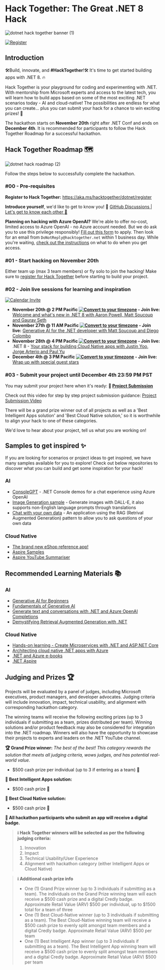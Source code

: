# Hack Together: The Great .NET 8 Hack

![dotnet hack together banner (1)](https://github.com/microsoft/hack-together-dotnet/assets/45178151/6b34a40e-27d1-4b6c-8604-f45aceb9877e)

[![Register](https://img.shields.io/badge/Hack_Together-Register-512BD4?style=for-the-badge&logoColor=white&logo=dotnet)](https://aka.ms/hacktogether/dotnet/register)

## Introduction

🛠️Build, innovate, and **#HackTogether**!🛠️ It's time to get started building apps with .NET 8. 🔥

Hack Together is your playground for coding and experimenting with .NET. With mentorship from Microsoft experts and access to the latest tech, you will learn how to build apps based on some of the most exciting .NET scenarios today - AI and cloud-native! The possibilities are endless for what you can create... plus you can submit your hack for a chance to win exciting prizes! 🥳

The hackathon starts on **November 20th** right after .NET Conf and ends on **December 4th**. It is recommended for participants to follow the Hack Together Roadmap for a successful hackathon.

## Hack Together Roadmap 🗺️

![dotnet hack roadmap (2)](https://github.com/microsoft/hack-together-dotnet/assets/45178151/dd535d27-eb67-4aff-bd69-e0120c3309ff)

Follow the steps below to successfully complete the hackathon.

### #00 - Pre-requisites

**Register to Hack Together:** https://aka.ms/hacktogether/dotnet/register

**Introduce yourself**, we'd like to get to know you! 🥳 [GitHub Discussions | Let's get to know each other 🎉](https://github.com/microsoft/hack-together-dotnet/discussions/4#discussion-5776970)

**Planning on hacking with Azure OpenAI?** We're able to offer no-cost, limited access to Azure OpenAI - no Azure account needed. But we do ask you to use this privilege responsibly! [Fill out this form](https://aka.ms/hacktogether/dotnet/AzureOpenAIAccess) to apply. Then look for an email from `DoNotReply@hacktogether.net` within 1 business day. While you're waiting, [check out the instructions](./OPENAI-README.md) on what to do when you get access.

### #01 - Start hacking on November 20th

Either team up (max 3 team members) or fly solo to join the hacking! Make sure to [register for Hack Together](https://aka.ms/hacktogether/dotnet/register) before starting to build your project.

### #02 - Join live sessions for learning and inspiration

[![Calendar Invite](https://img.shields.io/badge/ADD%20TO%20CALENDAR-4285F4?style=for-the-badge&label=&labelColor=555555&logoColor=white&logo=googlecalendar)](https://aka.ms/hacktogether/dotnet/sessions)

* **November 20th @ 2 PM Pacific [![Convert to your timezone](https://img.shields.io/badge/convert_to_your_timezone_%F0%9F%8C%8D-green)](https://www.timeanddate.com/worldclock/converter.html?iso=20231120T220000&p1=1244) - Join live:** [Welcome and what's new in .NET 8 with Aaron Powell, Matt Soucoup and Gaurav Seth](https://aka.ms/hacktogether/dotnet/session1)
* **November 27th @ 11 AM Pacific [![Convert to your timezone](https://img.shields.io/badge/convert_to_your_timezone_%F0%9F%8C%8D-green)](https://www.timeanddate.com/worldclock/converter.html?iso=20231127T190000&p1=1244) - Join live:** [Generative AI for the .NET developer with Matt Soucoup and Diego Colombo](https://aka.ms/hacktogether/dotnet/session2)
* **November 28th @ 4 PM Pacific [![Convert to your timezone](https://img.shields.io/badge/convert_to_your_timezone_%F0%9F%8C%8D-green)](https://www.timeanddate.com/worldclock/converter.html?iso=20231128T220000&p1=1244) - Join live:** .NET 8 - [Your stack for building Cloud Native apps with Justin Yoo, Jorge Arterio and Paul Yu](https://aka.ms/hacktogether/dotnet/session3)
* **December 4th @ 3 PM Pacific [![Convert to your timezone](https://img.shields.io/badge/convert_to_your_timezone_%F0%9F%8C%8D-green)](https://www.timeanddate.com/worldclock/converter.html?iso=20231204T230000&p1=1244) - Join live:** [Wrap up with special guest stars](https://aka.ms/hacktogether/dotnet/session4)

### #03 - Submit your project until December 4th 23:59 PM PST

You may submit your project here when it's ready: **🚀 [Project Submission](https://github.com/microsoft/hack-together-dotnet/issues/new?assignees=&labels=&projects=&template=project.yml&title=Project%3A+%3Cshort+description%3E)**

Check out this video for step by step project submission guidance:
[Project Submission Video](https://github.com/microsoft/hack-together-teams/assets/3199282/572ea387-61ec-4b77-9885-23b5b2bd39bd)

There will be a grand prize winner out of all projects as well as a 'Best Intelligent Apps solution' and 'Best Cloud Native solution,' so it is worthwhile to align your hack to one of these categories.

We'd love to hear about your project, tell us what you are working on!

## Samples to get inspired ✨

If you are looking for scenarios or project ideas to get inspired, we have many samples available for you to explore! Check out below repositories to discover what you can build and get some inspiration for your hack!

### AI

* [ConsoleGPT](https://github.com/aaronpowell/ConsoleGPT) - .NET Console demos for a chat experience using Azure OpenAI
* [Image Generation sample](https://github.com/aaronpowell/GenerateAndChill) - Generate images with DALL-E, it also supports non-English language prompts through translations
* [Chat with your own data](https://github.com/Azure-Samples/azure-search-openai-demo-csharp) - An application using the RAG (Retrival Augmented Generation) pattern to allow you to ask questions of your own data

### Cloud Native

* [The brand new eShop reference app!](https://github.com/dotnet/eshop)
* [Aspire Samples](https://github.com/dotnet/aspire-samples)
* [Aspire YouTube Summariser](https://github.com/devkimchi/aspire-youtube-summariser)

## Recommended Learning Materials 📚

### AI

* [Generative AI for Beginners](https://aka.ms/genai-beginners)
* [Fundamentals of Generative AI](https://learn.microsoft.com/training/paths/introduction-generative-ai/)
* [Generate text and conversations with .NET and Azure OpenAI Completions](https://learn.microsoft.com/training/modules/open-ai-dotnet-text-completions/)
* [Demystifying Retrieval Augmented Generation with .NET](https://devblogs.microsoft.com/dotnet/demystifying-retrieval-augmented-generation-with-dotnet/)

### Cloud Native

* [Hands-on learning - Create Microservices with .NET and ASP.NET Core](https://learn.microsoft.com/training/paths/create-microservices-with-dotnet)
* [Architecting cloud native .NET apps with Azure](https://learn.microsoft.com/dotnet/architecture/cloud-native/)
* [.NET and Azure e-books](https://dotnet.microsoft.com/learn/azure/architecture)
* [.NET Aspire](https://aka.ms/dotnet-aspire)

## Judging and Prizes 🏆

Projects will be evaluated by a panel of judges, including Microsoft executives, product managers, and developer advocates. Judging criteria will include innovation, impact, technical usability, and alignment with corresponding hackathon category.

The winning teams will receive the following exciting prizes (up to 3 individuals if submitting as a team, prizes distributed per team). Winning solutions and/or product feedback may also be considered for integration into the .NET roadmap. Winners will also have the opportunity to showcase their projects to experts and leaders on the .NET YouTube channel.

**🏆 Grand Prize winner:** _The best of the best! This category rewards the solution that meets all judging criteria, wows judges, and has potential real-world value._

* $500 cash prize per individual (up to 3 if entering as a team) 💸

**🥇 Best Intelligent Apps solution:**

* $500 cash prize 💸

**🥇 Best Cloud Native solution:**

* $500 cash prize 💸

**🏅 All hackathon participants who submit an app will receive a digital badge.**

>**ℹ️ Hack Together winners will be selected as per the following judging criteria:**
>
>1. Innovation
>2. Impact
>3. Technical Usability/User Experience
>4. Alignment with hackathon category (either Intelligent Apps or Cloud Native)

> **ℹ️ Additional cash prize info**
> - One (1) Grand Prize winner (up to 3 individuals if submitting as a team). The individuals on the Grand Prize winning team will each receive a $500 cash prize and a digital Credly badge. Approximate Retail Value (ARV)
$500 per individual, up to $1500 total for a team of three
> - One (1) Best Cloud-Native winner (up to 3 individuals if submitting as a team). The Best Cloud-Native winning team will receive a $500 cash prize to evenly split amongst team members and a digital Credly badge. Approximate Retail Value (ARV) $500 per team
> - One (1) Best Intelligent App winner (up to 3 individuals if submitting as a team). The Best Intelligent App winning team will receive a $500 cash prize to evenly split amongst team members and a digital Credly badge. Approximate Retail Value (ARV) $500 per team
